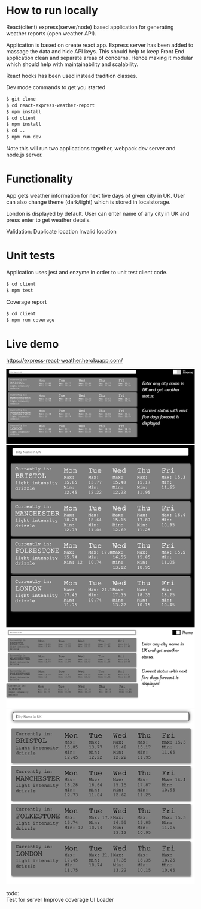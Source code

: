 # How to run locally 
React(client) express(server/node) based application for generating weather reports (open weather API).

Application is based on create react app. Express server has been added to massage the data and hide API keys. This should help to keep Front End application clean and separate areas of concerns. Hence making it modular which should help with maintainability and scalability.

React hooks has been used instead tradition classes.

Dev mode commands to get you started 
```sh
$ git clone
$ cd react-express-weather-report
$ npm install
$ cd client 
$ npm install
$ cd ..
$ npm run dev

```
Note this will run two applications together, webpack dev server and node.js server. 


# Functionality

App gets weather information for next five days of given city in UK.
User can also change theme (dark/light) which is stored in localstorage.

London is displayed by default. User can enter name of any city in UK and press enter to get weather details.

Validation: 
    Duplicate location
    Invalid location

# Unit tests
Application uses jest and enzyme in order to unit test client code. 

```sh
$ cd client 
$ npm test
```

Coverage report
```sh
$ cd client 
$ npm run coverage
```

# Live demo
https://express-react-weather.herokuapp.com/


![Screenshot](desktop-dark.png)
![Screenshot](mobile-dark.png)
![Screenshot](desktop-light.png)
![Screenshot](mobile-light.png)

todo:  
    Test for server 
    Improve coverage 
    UI Loader 